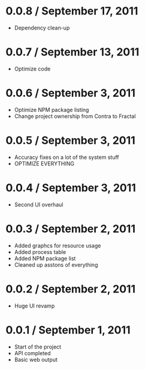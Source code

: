 0.0.8 / September 17, 2011
==================
  * Dependency clean-up

0.0.7 / September 13, 2011
==================
  * Optimize code

0.0.6 / September 3, 2011
==================
  * Optimize NPM package listing
  * Change project ownership from Contra to Fractal
  
0.0.5 / September 3, 2011
==================
  * Accuracy fixes on a lot of the system stuff
  * OPTIMIZE EVERYTHING

0.0.4 / September 3, 2011
==================
  * Second UI overhaul

0.0.3 / September 2, 2011
==================
  * Added graphcs for resource usage
  * Added process table
  * Added NPM package list
  * Cleaned up asstons of everything

0.0.2 / September 2, 2011
==================
  * Huge UI revamp

0.0.1 / September 1, 2011
==================
  * Start of the project
  * API completed
  * Basic web output
